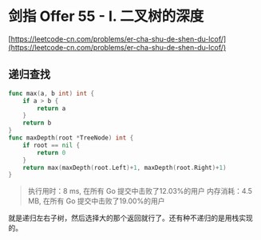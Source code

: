 # 剑指 Offer 55 - I. 二叉树的深度
[https://leetcode-cn.com/problems/er-cha-shu-de-shen-du-lcof/](https://leetcode-cn.com/problems/er-cha-shu-de-shen-du-lcof/)
## 递归查找
```go
func max(a, b int) int {
	if a > b {
		return a
	}
	return b
}
func maxDepth(root *TreeNode) int {
	if root == nil {
		return 0
	}
	return max(maxDepth(root.Left)+1, maxDepth(root.Right)+1)
}
```
>执行用时：8 ms, 在所有 Go 提交中击败了12.03%的用户
内存消耗：4.5 MB, 在所有 Go 提交中击败了19.00%的用户

就是递归左右子树，然后选择大的那个返回就行了。还有种不递归的是用栈实现的。